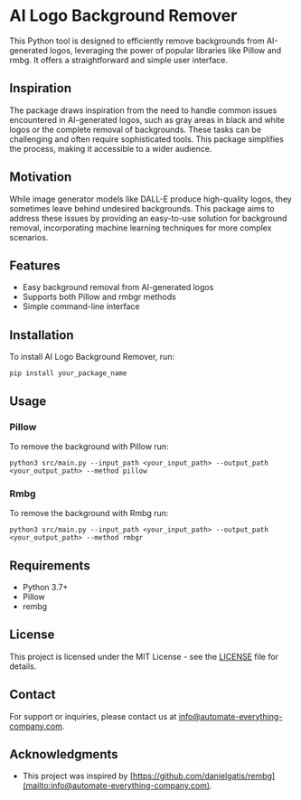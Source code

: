 # AI Logo Background Remover

This Python tool is designed to efficiently remove backgrounds from AI-generated logos, leveraging the power of popular libraries like Pillow and rmbg. 
It offers a straightforward and simple user interface.

## Inspiration
The package draws inspiration from the need to handle common issues encountered in AI-generated logos, 
such as gray areas in black and white logos or the complete removal of backgrounds. 
These tasks can be challenging and often require sophisticated tools. 
This package simplifies the process, making it accessible to a wider audience.

## Motivation
While image generator models like DALL-E produce high-quality logos, they sometimes leave behind undesired backgrounds. 
This package aims to address these issues by providing an easy-to-use solution for background removal, 
incorporating machine learning techniques for more complex scenarios.

## Features
- Easy background removal from AI-generated logos
- Supports both Pillow and rmbgr methods
- Simple command-line interface

## Installation
To install AI Logo Background Remover, run:
```shell
pip install your_package_name
```

## Usage
### Pillow
To remove the background with Pillow run:
```shell
python3 src/main.py --input_path <your_input_path> --output_path <your_output_path> --method pillow
```
### Rmbg
To remove the background with Rmbg run:
```shell
python3 src/main.py --input_path <your_input_path> --output_path <your_output_path> --method rmbgr
```

## Requirements
- Python 3.7+
- Pillow
- rembg

## License
This project is licensed under the MIT License - see the [LICENSE](LICENSE) file for details.

## Contact
For support or inquiries, please contact us at [info@automate-everything-company.com](mailto:info@automate-everything-company.com).

## Acknowledgments
- This project was inspired by [https://github.com/danielgatis/rembg](mailto:info@automate-everything-company.com).
